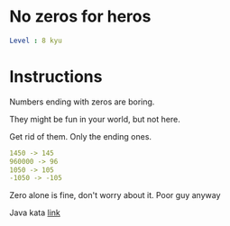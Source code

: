 # No zeros for heros

```yaml
Level : 8 kyu
```

# Instructions
Numbers ending with zeros are boring.

They might be fun in your world, but not here.

Get rid of them. Only the ending ones.

```yaml
1450 -> 145
960000 -> 96
1050 -> 105
-1050 -> -105
```

Zero alone is fine, don't worry about it. Poor guy anyway

Java kata [link](https://www.codewars.com/kata/570a6a46455d08ff8d001002/train/java)